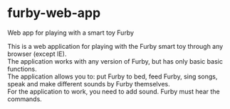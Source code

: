 # furby-web-app
Web app for playing with a smart toy Furby

This is a web application for playing with the Furby smart toy through any browser (except IE).<br>
The application works with any version of Furby, but has only basic basic functions. <br>
The application allows you to: put Furby to bed, feed Furby, sing songs, speak and make different sounds by Furby themselves.<br>
For the application to work, you need to add sound. Furby must hear the commands.
